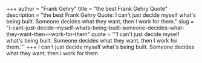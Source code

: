 +++
author = "Frank Gehry"
title = "the best Frank Gehry Quote"
description = "the best Frank Gehry Quote: I can't just decide myself what's being built. Someone decides what they want, then I work for them."
slug = "i-cant-just-decide-myself-whats-being-built-someone-decides-what-they-want-then-i-work-for-them"
quote = '''I can't just decide myself what's being built. Someone decides what they want, then I work for them.'''
+++
I can't just decide myself what's being built. Someone decides what they want, then I work for them.
